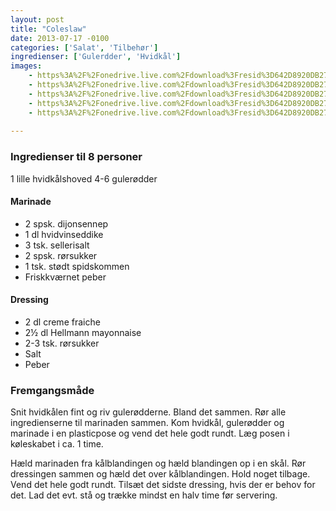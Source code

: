 ```yaml
---
layout: post
title: "Coleslaw"
date: 2013-07-17 -0100
categories: ['Salat', 'Tilbehør']
ingredienser: ['Gulerdder', 'Hvidkål']
images:
    - https%3A%2F%2Fonedrive.live.com%2Fdownload%3Fresid%3D642D8920DB2784EE!126018
    - https%3A%2F%2Fonedrive.live.com%2Fdownload%3Fresid%3D642D8920DB2784EE!126016
    - https%3A%2F%2Fonedrive.live.com%2Fdownload%3Fresid%3D642D8920DB2784EE!177643
    - https%3A%2F%2Fonedrive.live.com%2Fdownload%3Fresid%3D642D8920DB2784EE!126019
    - https%3A%2F%2Fonedrive.live.com%2Fdownload%3Fresid%3D642D8920DB2784EE!126017
    
---
```


### Ingredienser til 8 personer
1 lille hvidkålshoved 
4-6 gulerødder

#### Marinade
-   2 spsk. dijonsennep 
-   1 dl hvidvinseddike 
-   3 tsk. sellerisalt 
-   2 spsk. rørsukker 
-   1 tsk. stødt spidskommen 
-   Friskkværnet peber

#### Dressing
-   2 dl creme fraiche
-   2½ dl Hellmann mayonnaise 
-   2-3 tsk. rørsukker
-   Salt 
-   Peber

### Fremgangsmåde
Snit hvidkålen fint og riv gulerødderne. Bland det sammen. Rør alle ingredienserne til marinaden sammen. Kom hvidkål, gulerødder og marinade i en plasticpose og vend det hele godt rundt. Læg posen i køleskabet i ca. 1 time.

Hæld marinaden fra kålblandingen og hæld blandingen op i en skål. Rør dressingen sammen og hæld det over kålblandingen. Hold noget tilbage. Vend det hele godt rundt. Tilsæt det sidste dressing, hvis der er behov for det. Lad det evt. stå og trække mindst en halv time før servering.
